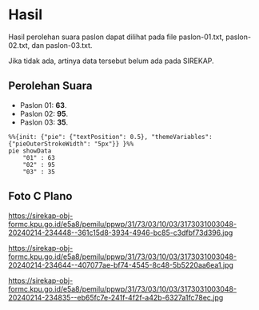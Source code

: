 # Hasil

Hasil perolehan suara paslon dapat dilihat pada file paslon-01.txt, paslon-02.txt, dan paslon-03.txt.

Jika tidak ada, artinya data tersebut belum ada pada SIREKAP.

## Perolehan Suara

 * Paslon 01: **63**.
 * Paslon 02: **95**.
 * Paslon 03: **35**.

```mermaid
%%{init: {"pie": {"textPosition": 0.5}, "themeVariables": {"pieOuterStrokeWidth": "5px"}} }%%
pie showData
    "01" : 63
    "02" : 95
    "03" : 35
```
## Foto C Plano

https://sirekap-obj-formc.kpu.go.id/e5a8/pemilu/ppwp/31/73/03/10/03/3173031003048-20240214-234448--361c15d8-3934-4946-bc85-c3dfbf73d396.jpg

https://sirekap-obj-formc.kpu.go.id/e5a8/pemilu/ppwp/31/73/03/10/03/3173031003048-20240214-234644--407077ae-bf74-4545-8c48-5b5220aa6ea1.jpg

https://sirekap-obj-formc.kpu.go.id/e5a8/pemilu/ppwp/31/73/03/10/03/3173031003048-20240214-234835--eb65fc7e-241f-4f2f-a42b-6327a1fc78ec.jpg
